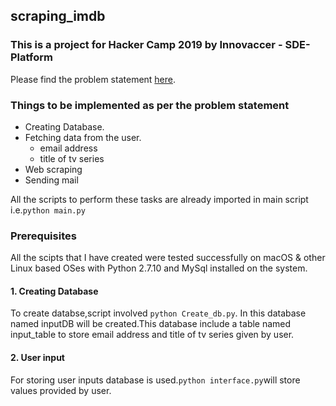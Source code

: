 ## scraping_imdb
### This is a project for Hacker Camp 2019 by Innovaccer - SDE-Platform
Please find the problem statement [here](http://innovaccer.com/media/hackercamp/SDE-Intern-Assignment.pdf).
### Things to be implemented as per the problem statement
* Creating Database.
* Fetching data from the user.
  *  email address
  * title of tv series
* Web scraping
* Sending mail
 
 All the scripts to perform these tasks are already imported in main script i.e.`python main.py`
### Prerequisites
 All the scipts that I have created were tested successfully on macOS & other Linux based OSes with Python 2.7.10 and MySql installed on the system.
#### 1. Creating Database
To create databse,script involved `python Create_db.py`. In this database named inputDB will be created.This database include a table named input_table to store email address and title of tv series given by user.
#### 2. User input
For storing user inputs database is used.`python interface.py`will store values provided by user.
